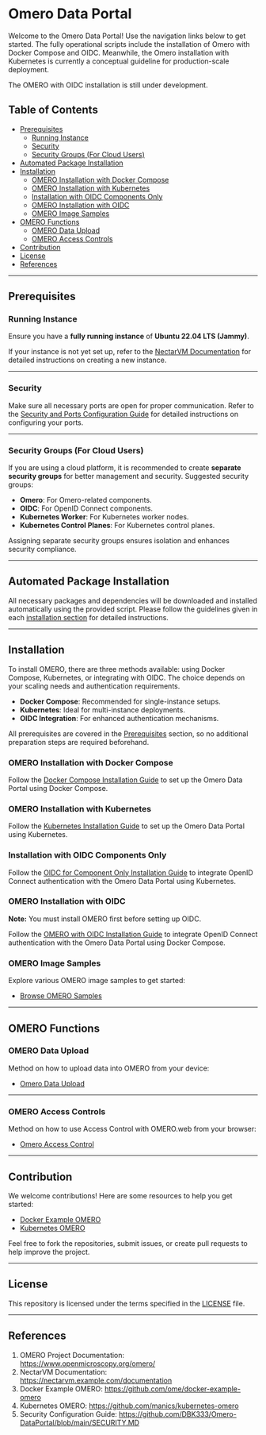 # Omero Data Portal

Welcome to the Omero Data Portal! Use the navigation links below to get started. The fully operational scripts include the installation of Omero with Docker Compose and OIDC. Meanwhile, the Omero installation with Kubernetes is currently a conceptual guideline for production-scale deployment.

The OMERO with OIDC installation is still under development.

## Table of Contents

- [Prerequisites](#prerequisites)
  - [Running Instance](#running-instance)
  - [Security](#security)
  - [Security Groups (For Cloud Users)](#security-groups-for-cloud-users)
- [Automated Package Installation](#automated-package-installation)
- [Installation](#installation)
  - [OMERO Installation with Docker Compose](#omero-installation-with-docker-compose)
  - [OMERO Installation with Kubernetes](#omero-installation-with-kubernetes)
  - [Installation with OIDC Components Only](#installation-with-oidc-components-only)
  - [OMERO Installation with OIDC](#omero-installation-with-oidc)
  - [OMERO Image Samples](#omero-image-samples)
- [OMERO Functions](#omero-functions)
  - [OMERO Data Upload](#omero-data-upload)
  - [OMERO Access Controls](#omero-access-controls)
- [Contribution](#contribution)
- [License](#license)
- [References](#references)

---

## Prerequisites

### Running Instance

Ensure you have a **fully running instance** of **Ubuntu 22.04 LTS (Jammy)**.

If your instance is not yet set up, refer to the [NectarVM Documentation](https://nectarvm.example.com/documentation) for detailed instructions on creating a new instance.

---

### Security

Make sure all necessary ports are open for proper communication. Refer to the [Security and Ports Configuration Guide](https://github.com/DBK333/Omero-DataPortal/blob/main/SECURITY.MD) for detailed instructions on configuring your ports.

---

### Security Groups (For Cloud Users)

If you are using a cloud platform, it is recommended to create **separate security groups** for better management and security. Suggested security groups:

- **Omero**: For Omero-related components.
- **OIDC**: For OpenID Connect components.
- **Kubernetes Worker**: For Kubernetes worker nodes.
- **Kubernetes Control Planes**: For Kubernetes control planes.

Assigning separate security groups ensures isolation and enhances security compliance.

---

## Automated Package Installation

All necessary packages and dependencies will be downloaded and installed automatically using the provided script. Please follow the guidelines given in each [installation section](#installation) for detailed instructions.

---

## Installation

To install OMERO, there are three methods available: using Docker Compose, Kubernetes, or integrating with OIDC. The choice depends on your scaling needs and authentication requirements.

- **Docker Compose**: Recommended for single-instance setups.
- **Kubernetes**: Ideal for multi-instance deployments.
- **OIDC Integration**: For enhanced authentication mechanisms.

All prerequisites are covered in the [Prerequisites](#prerequisites) section, so no additional preparation steps are required beforehand.

### OMERO Installation with Docker Compose

Follow the [Docker Compose Installation Guide](https://github.com/DBK333/Omero-DataPortal/blob/main/InstallationDockerCompose) to set up the Omero Data Portal using Docker Compose.

### OMERO Installation with Kubernetes

Follow the [Kubernetes Installation Guide](https://github.com/DBK333/Omero-DataPortal/tree/main/InstallationKubernetes) to set up the Omero Data Portal using Kubernetes.

### Installation with OIDC Components Only

Follow the [OIDC for Component Only Installation Guide](https://github.com/DBK333/Omero-DataPortal/tree/main/InstallationOIDC) to integrate OpenID Connect authentication with the Omero Data Portal using Kubernetes.

### OMERO Installation with OIDC

**Note:** You must install OMERO first before setting up OIDC.

Follow the [OMERO with OIDC Installation Guide](https://github.com/DBK333/Omero-DataPortal/tree/main/InstallationOmeroWithOIDC) to integrate OpenID Connect authentication with the Omero Data Portal using Docker Compose.

### OMERO Image Samples

Explore various OMERO image samples to get started:

- [Browse OMERO Samples](https://github.com/DBK333/Omero-DataPortal/tree/main/OmeroImageSamples)

---

## OMERO Functions

### OMERO Data Upload

Method on how to upload data into OMERO from your device:

- [Omero Data Upload](https://github.com/DBK333/Omero-DataPortal/blob/main/DATAUPLOAD.MD)

---

### OMERO Access Controls

Method on how to use Access Control with OMERO.web from your browser:

- [Omero Access Control](https://github.com/DBK333/Omero-DataPortal/blob/main/DATAACCESS.MD)

---

## Contribution

We welcome contributions! Here are some resources to help you get started:

- [Docker Example OMERO](https://github.com/ome/docker-example-omero)
- [Kubernetes OMERO](https://github.com/manics/kubernetes-omero)

Feel free to fork the repositories, submit issues, or create pull requests to help improve the project.

---

## License

This repository is licensed under the terms specified in the [LICENSE](LICENSE) file.

---

## References

1. OMERO Project Documentation: https://www.openmicroscopy.org/omero/
2. NectarVM Documentation: https://nectarvm.example.com/documentation
3. Docker Example OMERO: https://github.com/ome/docker-example-omero
4. Kubernetes OMERO: https://github.com/manics/kubernetes-omero
5. Security Configuration Guide: https://github.com/DBK333/Omero-DataPortal/blob/main/SECURITY.MD
